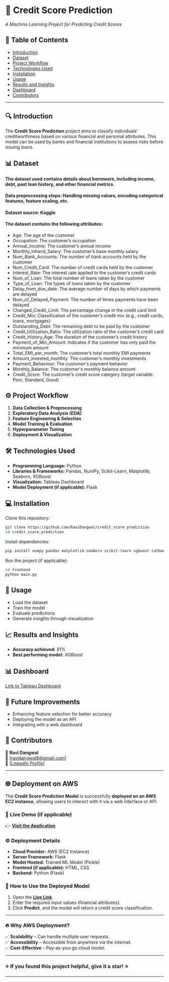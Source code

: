 # 🚀 Credit Score Prediction  
*A Machine Learning Project for Predicting Credit Scores*  

## 📌 Table of Contents  
- [Introduction](#introduction)  
- [Dataset](#dataset)  
- [Project Workflow](#project-workflow)  
- [Technologies Used](#technologies-used)  
- [Installation](#installation)  
- [Usage](#usage)  
- [Results and Insights](#results-and-insights)  
- [Dashboard](#dashboard)   
- [Contributors](#contributors)    

---

## 🔍 Introduction  
The **Credit Score Prediction** project aims to classify individuals' creditworthiness based on various financial and personal attributes. This model can be used by banks and financial institutions to assess risks before issuing loans.  

## 📊 Dataset  
#### The dataset used contains details about borrowers, including income, debt, past loan history, and other financial metrics.  
#### Data preprocessing steps: Handling missing values, encoding categorical features, feature scaling, etc.  
#### Dataset source: Kaggle
#### The dataset contains the following attributes:

- Age: The age of the customer
- Occupation: The customer’s occupation
- Annual_Income: The customer’s annual income
- Monthly_Inhand_Salary: The customer’s base monthly salary
- Num_Bank_Accounts: The number of bank accounts held by the customer
- Num_Credit_Card: The number of credit cards held by the customer
- Interest_Rate: The interest rate applied to the customer’s credit cards
- Num_of_Loan: The total number of loans taken by the customer
- Type_of_Loan: The types of loans taken by the customer
- Delay_from_due_date: The average number of days by which payments are delayed
- Num_of_Delayed_Payment: The number of times payments have been delayed
- Changed_Credit_Limit: The percentage change in the credit card limit
- Credit_Mix: Classification of the customer’s credit mix (e.g., credit cards, loans, mortgages)
- Outstanding_Debt: The remaining debt to be paid by the customer
- Credit_Utilization_Ratio: The utilization ratio of the customer’s credit card
- Credit_History_Age: The duration of the customer’s credit history
- Payment_of_Min_Amount: Indicates if the customer has only paid the minimum amount
- Total_EMI_per_month: The customer’s total monthly EMI payments
- Amount_invested_monthly: The customer’s monthly investments
- Payment_Behaviour: The customer's payment behavior
- Monthly_Balance: The customer's monthly balance amount
- Credit_Score: The customer’s credit score category (target variable: Poor, Standard, Good)

## ⚙️ Project Workflow  
1. **Data Collection & Preprocessing**  
2. **Exploratory Data Analysis (EDA)**  
3. **Feature Engineering & Selection**  
4. **Model Training & Evaluation**  
5. **Hyperparameter Tuning**  
6. **Deployment & Visualization**  

## 🛠️ Technologies Used  
- **Programming Language:** Python  
- **Libraries & Frameworks:** Pandas, NumPy, Scikit-Learn, Matplotlib, Seaborn, XGBoost  
- **Visualization:** Tableau Dashboard  
- **Model Deployment (if applicable):** Flask  

## 💻 Installation  
Clone this repository:  
```bash
git clone https://github.com/RaviDangwal/credit_score_prediction
cd credit_score_prediction
```
Install dependencies:  
```bash
pip install numpy pandas matplotlib seaborn scikit-learn xgboost catboost imbalanced-learn

```
Run the project (if applicable):  
```bash
cd frontend
python main.py
```

## 🚀 Usage  
- Load the dataset  
- Train the model  
- Evaluate predictions  
- Generate insights through visualization  

## 📈 Results and Insights  
- **Accuracy achieved:** *81%*  
- **Best performing model:** *XGBoost*  

## 📊 Dashboard   
[Link to Tableau Dashboard](https://public.tableau.com/app/profile/ravi.dangwal/viz/CreditScorePrediction/Dashboard1)   

## 🔮 Future Improvements  
- Enhancing feature selection for better accuracy  
- Deploying the model as an API  
- Integrating with a web dashboard  

## 🤝 Contributors  
👤 **Ravi Dangwal**  
📧 [ravidangwal8@gmail.com]  
🔗 [[LinkedIn Profile](https://www.linkedin.com/in/ravidangwal/)]  

---

## 🌐 Deployment on AWS  

The **Credit Score Prediction Model** is successfully **deployed on an AWS EC2 instance**, allowing users to interact with it via a web interface or API.  

### 🔗 **Live Demo** (if applicable)  
👉 **[Visit the Application](http://52.66.248.93:8000/)**  

### ⚙️ **Deployment Details**  
- **Cloud Provider:** AWS (EC2 Instance)  
- **Server Framework:** Flask  
- **Model Hosted:** Trained ML Model (Pickle)  
- **Frontend (if applicable):** HTML, CSS  
- **Backend:** Python (Flask)   

### 🚀 **How to Use the Deployed Model**  
1. Open the **[Live Link](http://52.66.248.93:8000/)**.  
2. Enter the required input values (financial attributes).  
3. Click **Predict**, and the model will return a credit score classification.  
---

### 🔥 **Why AWS Deployment?**  
✅ **Scalability** – Can handle multiple user requests.  
✅ **Accessibility** – Accessible from anywhere via the internet.  
✅ **Cost-Effective** – Pay-as-you-go cloud model.  

---

### ⭐ If you found this project helpful, give it a star! ⭐   

---

